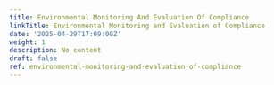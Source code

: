 ```yaml
---
title: Environmental Monitoring And Evaluation Of Compliance
linkTitle: Environmental Monitoring and Evaluation of Compliance
date: '2025-04-29T17:09:00Z'
weight: 1
description: No content
draft: false
ref: environmental-monitoring-and-evaluation-of-compliance
---
```


